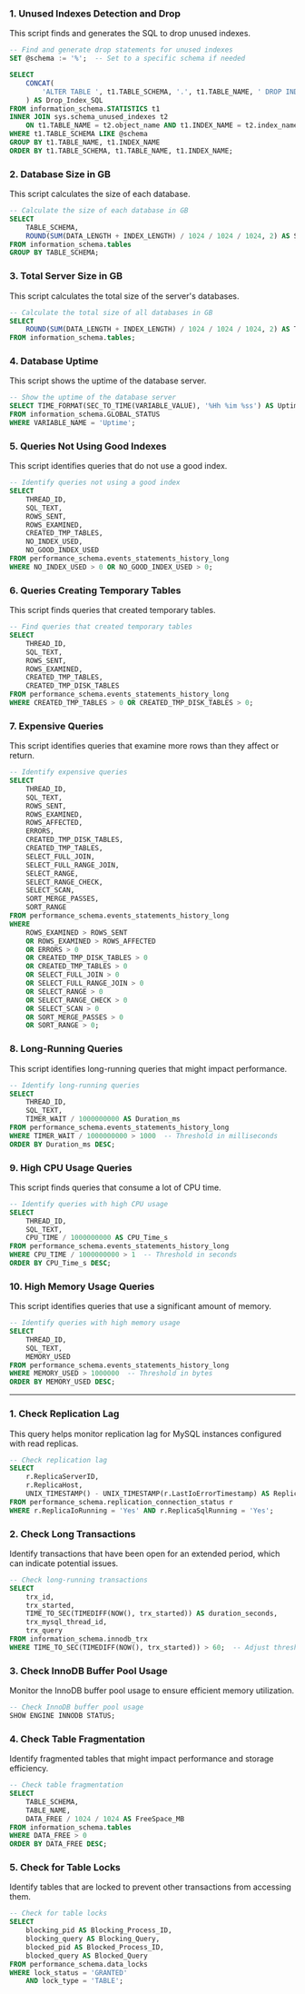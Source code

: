 
### 1. **Unused Indexes Detection and Drop**
This script finds and generates the SQL to drop unused indexes.

```sql
-- Find and generate drop statements for unused indexes
SET @schema := '%';  -- Set to a specific schema if needed

SELECT
    CONCAT(
        'ALTER TABLE ', t1.TABLE_SCHEMA, '.', t1.TABLE_NAME, ' DROP INDEX ', t1.INDEX_NAME, ';'
    ) AS Drop_Index_SQL
FROM information_schema.STATISTICS t1
INNER JOIN sys.schema_unused_indexes t2 
    ON t1.TABLE_NAME = t2.object_name AND t1.INDEX_NAME = t2.index_name
WHERE t1.TABLE_SCHEMA LIKE @schema
GROUP BY t1.TABLE_NAME, t1.INDEX_NAME
ORDER BY t1.TABLE_SCHEMA, t1.TABLE_NAME, t1.INDEX_NAME;
```

### 2. **Database Size in GB**
This script calculates the size of each database.

```sql
-- Calculate the size of each database in GB
SELECT 
    TABLE_SCHEMA, 
    ROUND(SUM(DATA_LENGTH + INDEX_LENGTH) / 1024 / 1024 / 1024, 2) AS Size_GB 
FROM information_schema.tables 
GROUP BY TABLE_SCHEMA;
```

### 3. **Total Server Size in GB**
This script calculates the total size of the server's databases.

```sql
-- Calculate the total size of all databases in GB
SELECT 
    ROUND(SUM(DATA_LENGTH + INDEX_LENGTH) / 1024 / 1024 / 1024, 2) AS Total_Size_GB 
FROM information_schema.tables;
```

### 4. **Database Uptime**
This script shows the uptime of the database server.

```sql
-- Show the uptime of the database server
SELECT TIME_FORMAT(SEC_TO_TIME(VARIABLE_VALUE), '%Hh %im %ss') AS Uptime 
FROM information_schema.GLOBAL_STATUS 
WHERE VARIABLE_NAME = 'Uptime';
```

### 5. **Queries Not Using Good Indexes**
This script identifies queries that do not use a good index.

```sql
-- Identify queries not using a good index
SELECT 
    THREAD_ID, 
    SQL_TEXT, 
    ROWS_SENT, 
    ROWS_EXAMINED, 
    CREATED_TMP_TABLES, 
    NO_INDEX_USED, 
    NO_GOOD_INDEX_USED
FROM performance_schema.events_statements_history_long
WHERE NO_INDEX_USED > 0 OR NO_GOOD_INDEX_USED > 0;
```

### 6. **Queries Creating Temporary Tables**
This script finds queries that created temporary tables.

```sql
-- Find queries that created temporary tables
SELECT 
    THREAD_ID, 
    SQL_TEXT, 
    ROWS_SENT, 
    ROWS_EXAMINED, 
    CREATED_TMP_TABLES, 
    CREATED_TMP_DISK_TABLES
FROM performance_schema.events_statements_history_long
WHERE CREATED_TMP_TABLES > 0 OR CREATED_TMP_DISK_TABLES > 0;
```

### 7. **Expensive Queries**
This script identifies queries that examine more rows than they affect or return.

```sql
-- Identify expensive queries
SELECT 
    THREAD_ID, 
    SQL_TEXT, 
    ROWS_SENT, 
    ROWS_EXAMINED, 
    ROWS_AFFECTED, 
    ERRORS, 
    CREATED_TMP_DISK_TABLES, 
    CREATED_TMP_TABLES, 
    SELECT_FULL_JOIN, 
    SELECT_FULL_RANGE_JOIN, 
    SELECT_RANGE, 
    SELECT_RANGE_CHECK, 
    SELECT_SCAN, 
    SORT_MERGE_PASSES, 
    SORT_RANGE
FROM performance_schema.events_statements_history_long
WHERE 
    ROWS_EXAMINED > ROWS_SENT 
    OR ROWS_EXAMINED > ROWS_AFFECTED
    OR ERRORS > 0
    OR CREATED_TMP_DISK_TABLES > 0
    OR CREATED_TMP_TABLES > 0
    OR SELECT_FULL_JOIN > 0
    OR SELECT_FULL_RANGE_JOIN > 0
    OR SELECT_RANGE > 0
    OR SELECT_RANGE_CHECK > 0
    OR SELECT_SCAN > 0
    OR SORT_MERGE_PASSES > 0
    OR SORT_RANGE > 0;
```

### 8. **Long-Running Queries**
This script identifies long-running queries that might impact performance.

```sql
-- Identify long-running queries
SELECT 
    THREAD_ID, 
    SQL_TEXT, 
    TIMER_WAIT / 1000000000 AS Duration_ms
FROM performance_schema.events_statements_history_long
WHERE TIMER_WAIT / 1000000000 > 1000  -- Threshold in milliseconds
ORDER BY Duration_ms DESC;
```

### 9. **High CPU Usage Queries**
This script finds queries that consume a lot of CPU time.

```sql
-- Identify queries with high CPU usage
SELECT 
    THREAD_ID, 
    SQL_TEXT, 
    CPU_TIME / 1000000000 AS CPU_Time_s
FROM performance_schema.events_statements_history_long
WHERE CPU_TIME / 1000000000 > 1  -- Threshold in seconds
ORDER BY CPU_Time_s DESC;
```

### 10. **High Memory Usage Queries**
This script identifies queries that use a significant amount of memory.

```sql
-- Identify queries with high memory usage
SELECT 
    THREAD_ID, 
    SQL_TEXT, 
    MEMORY_USED
FROM performance_schema.events_statements_history_long
WHERE MEMORY_USED > 1000000  -- Threshold in bytes
ORDER BY MEMORY_USED DESC;
```
---
### 1. **Check Replication Lag**
This query helps monitor replication lag for MySQL instances configured with read replicas.

```sql
-- Check replication lag
SELECT 
    r.ReplicaServerID, 
    r.ReplicaHost, 
    UNIX_TIMESTAMP() - UNIX_TIMESTAMP(r.LastIoErrorTimestamp) AS ReplicationLag_seconds
FROM performance_schema.replication_connection_status r
WHERE r.ReplicaIoRunning = 'Yes' AND r.ReplicaSqlRunning = 'Yes';
```

### 2. **Check Long Transactions**
Identify transactions that have been open for an extended period, which can indicate potential issues.

```sql
-- Check long-running transactions
SELECT 
    trx_id, 
    trx_started, 
    TIME_TO_SEC(TIMEDIFF(NOW(), trx_started)) AS duration_seconds,
    trx_mysql_thread_id,
    trx_query
FROM information_schema.innodb_trx
WHERE TIME_TO_SEC(TIMEDIFF(NOW(), trx_started)) > 60;  -- Adjust threshold as needed
```

### 3. **Check InnoDB Buffer Pool Usage**
Monitor the InnoDB buffer pool usage to ensure efficient memory utilization.

```sql
-- Check InnoDB buffer pool usage
SHOW ENGINE INNODB STATUS;
```

### 4. **Check Table Fragmentation**
Identify fragmented tables that might impact performance and storage efficiency.

```sql
-- Check table fragmentation
SELECT 
    TABLE_SCHEMA, 
    TABLE_NAME, 
    DATA_FREE / 1024 / 1024 AS FreeSpace_MB
FROM information_schema.tables
WHERE DATA_FREE > 0
ORDER BY DATA_FREE DESC;
```

### 5. **Check for Table Locks**
Identify tables that are locked to prevent other transactions from accessing them.

```sql
-- Check for table locks
SELECT 
    blocking_pid AS Blocking_Process_ID,
    blocking_query AS Blocking_Query,
    blocked_pid AS Blocked_Process_ID,
    blocked_query AS Blocked_Query
FROM performance_schema.data_locks
WHERE lock_status = 'GRANTED'
    AND lock_type = 'TABLE';
```
